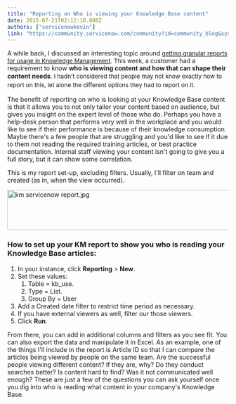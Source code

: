 ```yaml
---
title: "Reporting on Who is viewing your Knowledge Base content"
date: 2015-07-21T02:12:18.000Z
authors: ["servicenowkevin"]
link: "https://community.servicenow.com/community?id=community_blog&sys_id=ca1e226ddbd0dbc01dcaf3231f96198f"
---
```

<p>A while back, I discussed an interesting topic around <a title="" _jive_internal="true" href="/community?id=community_question&sys_id=0dd20f61dbd8dbc01dcaf3231f9619b8" style="font-size: 10pt;">getting granular reports for usage in Knowledge Management</a><span style="font-size: 10pt;">. This week, a</span> customer had a requirement to know <strong>who is viewing content and how that can shape their content needs</strong>. <span style="font-size: 10pt; line-height: 1.5em;">I hadn't considered that people may not know exactly how to report on this, let alone the different options they had to report on it. </span></p><p></p><p>The benefit of reporting on who is looking at your Knowledge Base content is that it allows you to not only tailor your content based on audience, but gives you insight on the expert level of those who do. Perhaps you have a help-desk person that performs very well in the workplace and you would like to see if their performance is because of their knowledge consumption. Maybe there's a few people that are struggling and you'd like to see if it due to them not reading the required training articles, or best practice documentation. Internal staff viewing your content isn't going to give you a full story, but it can show some correlation.</p><p></p><p>This is my report set-up, excluding filters. Usually, I'll filter on team and created (as in, when the view occurred).</p><p><img  alt="km servicenow report.jpg" class="image-0 jive-image" src="f4fe14c6db9c9fc03eb27a9e0f96195a.iix" style="height: 91px; width: 620px; display: block; margin-left: auto; margin-right: auto;"/></p><p></p><h3>How to set up your KM report to show you who is reading your Knowledge Base articles:</h3><ol><li>In your instance, click <strong>Reporting</strong> &gt; <strong>New</strong>.</li><li>Set these values:<ol><li>Table = kb_use.</li><li>Type = List.</li><li>Group By = User</li></ol></li><li>Add a Created date filter to restrict time period as necessary.</li><li>If you have external viewers as well, filter our those viewers.</li><li>Click <strong>Run</strong>.</li></ol><p></p><p>From there, you can add in additional columns and filters as you see fit. You can also export the data and manipulate it in Excel. As an example, one of the things I'll include in the report is Article ID so that I can compare the articles being viewed by people on the same team. Are the successful people viewing different content? If they are, why? Do they conduct searches better? Is content hard to find? Was it not communicated well enough? These are just a few of the questions you can ask yourself once you dig into who is reading what content in your company's Knowledge Base.</p>